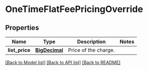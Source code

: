 # OneTimeFlatFeePricingOverride

## Properties
Name | Type | Description | Notes
------------ | ------------- | ------------- | -------------
**list_price** | [**BigDecimal**](BigDecimal.md) | Price of the charge.  | 

[[Back to Model list]](../README.md#documentation-for-models) [[Back to API list]](../README.md#documentation-for-api-endpoints) [[Back to README]](../README.md)

